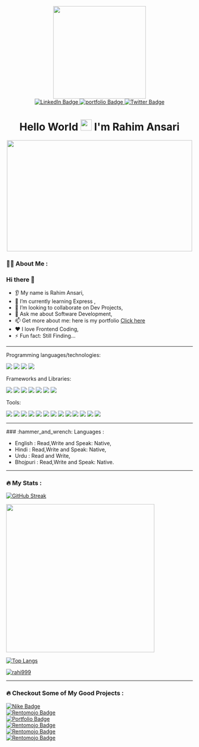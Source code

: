 
<div id="header" align="center">
  <img src=https://media.tenor.com/NOYF3f82b_gAAAAC/programmer.gif" borderRadius="50%" width="250"/>
</div>

<div id="badges" align="center">
  <a href="https://www.linkedin.com/in/rahim-ansari-43861922b">
    <img src="https://img.shields.io/badge/LinkedIn-blue?style=for-the-badge&logo=linkedin&logoColor=white" alt="LinkedIn Badge"/>
  </a>
  <a href="https://rahim-ansari-masai.netlify.app/">
    <img src="https://img.shields.io/badge/Portfolio-teal?style=for-the-badge&logo=phone&logoColor=white" alt="portfolio Badge"/>
  </a>
  <a href="https://twitter.com/AhilHussain8">
    <img src="https://img.shields.io/badge/Twitter-blue?style=for-the-badge&logo=twitter&logoColor=white" alt="Twitter Badge"/>
  </a>
</div>
<div align="center"><img src="https://komarev.com/ghpvc/?username=Rahi999&style=flat-square&color=blue" alt=""/></div>
<h1 align="center">
  Hello World
  <img src="https://media.giphy.com/media/hvRJCLFzcasrR4ia7z/giphy.gif" width="30px"/>
  I'm Rahim Ansari
</h1>



<div align="center">
  <img src="https://media.giphy.com/media/dWesBcTLavkZuG35MI/giphy.gif" width="500" height="300"/>
</div>

### :woman_technologist: About Me :

### Hi there 👋
* 👂 My name is Rahim Ansari,
* 🌱 I’m currently learning Express ,
* 🤝 I’m looking to collaborate on Dev Projects,
* 💬 Ask me about Software Development,
* 📫 Get more about me: here is my portfolio <a href="https://rahim-ansari-masai.netlify.app" target="_blank"> Click here</a>
* ❤️ I love Frontend Coding,
* ⚡ Fun fact: Still Finding...

<hr />

Programming languages/technologies:

<p>
  <img src="https://img.shields.io/badge/HTML5-E34F26?style=for-the-badge&logo=html5&logoColor=white" />
  <img src="https://img.shields.io/badge/CSS3-1572B6?style=for-the-badge&logo=css3&logoColor=white" />
  <img src="https://img.shields.io/badge/JavaScript-323330?style=for-the-badge&logo=javascript&logoColor=F7DF1E" />
  <img src="https://img.shields.io/badge/TypeScript(Basics)-007ACC?style=for-the-badge&logo=typescript&logoColor=white" />
</p>

Frameworks and Libraries:
<p>
  <img src="https://img.shields.io/badge/React-20232A?style=for-the-badge&logo=react&logoColor=61DAFB" />
  <img src="https://img.shields.io/badge/Redux-38B2AC?style=for-the-badge&logo=Redux&logoColor=white" />
 
  <img src="https://img.shields.io/badge/Material_UI-563D7C?style=for-the-badge&logo=material-ui&logoColor=white" />
  <img src="https://img.shields.io/badge/Chakra_UI-38B2AC?style=for-the-badge&logo=chakra-ui&logoColor=white" />
    <img src="https://img.shields.io/badge/Bootstrap-563D7C?style=for-the-badge&logo=bootstrap&logoColor=white" />
   <img src="https://img.shields.io/badge/Tailwind_CSS-38B2AC?style=for-the-badge&logo=tailwind-css&logoColor=white" />
  <img src="https://img.shields.io/badge/jQuery(Basics)-0769AD?style=for-the-badge&logo=jquery&logoColor=white" />

  
</p>

Tools:

<p>
  <img src="https://img.shields.io/badge/Visual_Studio_Code-0078D4?style=for-the-badge&logo=visual%20studio%20code&logoColor=white" />
  <img src="https://img.shields.io/badge/Visual_Studio-5C2D91?style=for-the-badge&logo=visual%20studio&logoColor=white" />
  <img src="https://img.shields.io/badge/Cypress-66595C?style=for-the-badge&logo=cypress&logoColor=white" />
  <img src="https://img.shields.io/badge/Jest-2C2255?style=for-the-badge&logo=jest&logoColor=white" />
   <img src="https://img.shields.io/badge/node-5C2D91?style=for-the-badge&logo=node&logoColor=white" />
  <img src="https://img.shields.io/badge/git-66595C?style=for-the-badge&logo=git&logoColor=white" />
  <img src="https://img.shields.io/badge/npm-5C2D91?style=for-the-badge&logo=npm&logoColor=white" />
  <img src="https://img.shields.io/badge/Codesandbox-%23575757.svg?&style=for-the-badge&logo=codesandbox&logoColor=important" />
   <img src="https://img.shields.io/badge/Codepen-0078D4?style=for-the-badge&logo=codepen&logoColor=white" />
  <img src="https://img.shields.io/badge/Heroku_Server-2C2255?style=for-the-badge&logo=heroku-server&logoColor=white" />
  <img src="https://img.shields.io/badge/glitch_server-%23575757.svg?&style=for-the-badge&logo=glitch-server&logoColor=important" />
    <img src="https://img.shields.io/badge/netlify-2C2255?style=for-the-badge&logo=netlify&logoColor=white" />
  <img src="https://img.shields.io/badge/vercel-%23575757.svg?&style=for-the-badge&logo=vercel&logoColor=important" />
</p>

<hr />
### :hammer_and_wrench: Languages :
<div>
 <ul>
 <li>English : Read,Write and Speak: Native,</li>
 <li>Hindi : Read,Write and Speak: Native,</li>
 <li>Urdu : Read and Write,</li>
 <li>Bhojpuri : Read,Write and Speak: Native.</li>
 </ul>
</div>
<hr />

### :fire: My Stats : 
[![GitHub Streak](http://github-readme-streak-stats.herokuapp.com?user=Rahi999&theme=dark&background=000000)](https://git.io/streak-stats)

<img src="https://github-readme-stats.vercel.app/api?username=Rahi999&show_icons=true&theme=ADD_THEME_HERE" width="400">



[![Top Langs](https://github-readme-stats.vercel.app/api/top-langs/?username=Rahi999&layout=compact&theme=vision-friendly-dark)](https://github.com/anuraghazra/github-readme-stats)
<p align="left"> <a href="https://github.com/ryo-ma/github-profile-trophy"><img src="https://github-profile-trophy.vercel.app/?username=rahi999" alt="rahi999" /></a> </p>
<hr />

### :fire: Checkout Some of My Good Projects : 


<div id="badges">
  <div>
 <a
href="https://clone-nike.netlify.app">
    <img src="https://img.shields.io/badge/Nike.com-white?style=for-the-badge&logo=Nike.com&logoColor=black" alt="Nike Badge"/>
  </a> </div>
 <div>
 <a
href="https://csb-v02nso.netlify.app/">
    <img src="https://img.shields.io/badge/Rentomojo.com-white?style=for-the-badge&logo=Rentomojo.com&logoColor=black" alt="Rentomojo Badge"/>
  </a> </div>
  
  <div>
   <a href="https://rahim-ansari-masai.netlify.app/">
    <img src="https://img.shields.io/badge/My Portfolio-white?style=for-the-badge&logo=Portfolio&logoColor=black" alt="Portfolio Badge"/>
  </a> </div>
  <div>
<a href="https://csb-gdn25k-c0ovgbdwd-rahi.vercel.app/">
    <img src="https://img.shields.io/badge/ESPNcrickinfo.com-white?style=for-the-badge&logo=Rentomojo.com&logoColor=black" alt="Rentomojo Badge"/>
  </a> </div>
  

  <div>
  <a href="https://dapper-pony-7db47d.netlify.app">
    <img src="https://img.shields.io/badge/NordstromRack.com-white?style=for-the-badge&logo=NordstromRack.com&logoColor=black" alt="Rentomojo Badge"/>
  </a></div>
  
  <div>
   <a href="https://singular-hamster-a3212e.netlify.app">
    <img src="https://img.shields.io/badge/Stylecraze.com-white?style=for-the-badge&logo=Stylecraze.com&logoColor=black" alt="Rentomojo Badge"/>
  </a></div>
  <p></p>
</div>



